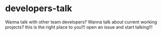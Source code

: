 # developers-talk
Wanna talk with other team developers? Wanna talk about current working projects? this is the right place to you!!! open an issue and start talking!!!
